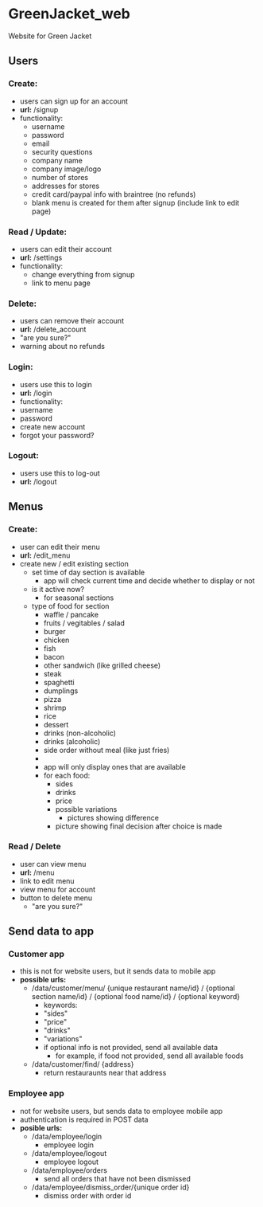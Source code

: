# GreenJacket_web
Website for Green Jacket


## Users
### Create:
* users can sign up for an account
* **url:** /signup
* functionality: 
  * username
  * password
  * email
  * security questions
  * company name
  * company image/logo
  * number of stores
  * addresses for stores
  * credit card/paypal info with braintree (no refunds)
  * blank menu is created for them after signup (include link to edit page)

### Read / Update:
* users can edit their account
* **url:** /settings
* functionality:
  * change everything from signup
  * link to menu page

### Delete:
* users can remove their account
* **url:** /delete_account
* "are you sure?"
* warning about no refunds

### Login:
* users use this to login
*  **url:** /login
*  functionality:
  *  username
  *  password
  *  create new account
  *  forgot your password?

### Logout:
* users use this to log-out
*  **url:** /logout

## Menus
### Create:
* user can edit their menu
* **url:** /edit_menu
* create new / edit existing section
  * set time of day section is available 
    * app will check current time and decide whether to display or not
  * is it active now?
    * for seasonal sections
  * type of food for section
    * waffle / pancake
    * fruits / vegitables / salad
    * burger
    * chicken
    * fish
    * bacon
    * other sandwich (like grilled cheese)
    * steak
    * spaghetti
    * dumplings
    * pizza
    * shrimp
    * rice
    * dessert
    * drinks (non-alcoholic)
    * drinks (alcoholic)
    * side order without meal (like just fries)
    * 
    * app will only display ones that are available 
    * for each food:
      * sides
      * drinks
      * price
      * possible variations
        * pictures showing difference
      * picture showing final decision after choice is made


### Read / Delete
* user can view menu
* **url:** /menu
* link to edit menu
* view menu for account
* button to delete menu
  * "are you sure?"

## Send data to app
### Customer app
* this is not for website users, but it sends data to mobile app
* **possible urls:** 
  * /data/customer/menu/ {unique restaurant name/id} / {optional section name/id} / {optional food name/id} / {optional keyword}
    * keywords: 
     * "sides"
     * "price"
     * "drinks"
     * "variations"
    * if optional info is not provided, send all available data
      * for example, if food not provided, send all available foods
  * /data/customer/find/ {address}
    * return restauraunts near that address

### Employee app
* not for website users, but sends data to employee mobile app
* authentication is required in POST data
* **posible urls:**
  * /data/employee/login
    * employee login
  * /data/employee/logout
    * employee logout
  * /data/employee/orders
    * send all orders that have not been dismissed
  * /data/employee/dismiss_order/{unique order id}
    * dismiss order with order id 


